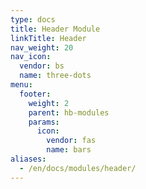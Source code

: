 ```yaml
---
type: docs
title: Header Module
linkTitle: Header
nav_weight: 20
nav_icon:
  vendor: bs
  name: three-dots
menu:
  footer:
    weight: 2
    parent: hb-modules
    params:
      icon:
        vendor: fas
        name: bars
aliases:
  - /en/docs/modules/header/
---
```

